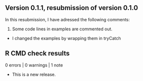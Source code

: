 ## Version 0.1.1, resubmission of version 0.1.0 

In this resubmission, I have adressed the following comments:

1. Some code lines in examples are commented out.
  * I changed the examples by wrapping them in tryCatch


## R CMD check results

0 errors | 0 warnings | 1 note

* This is a new release.
